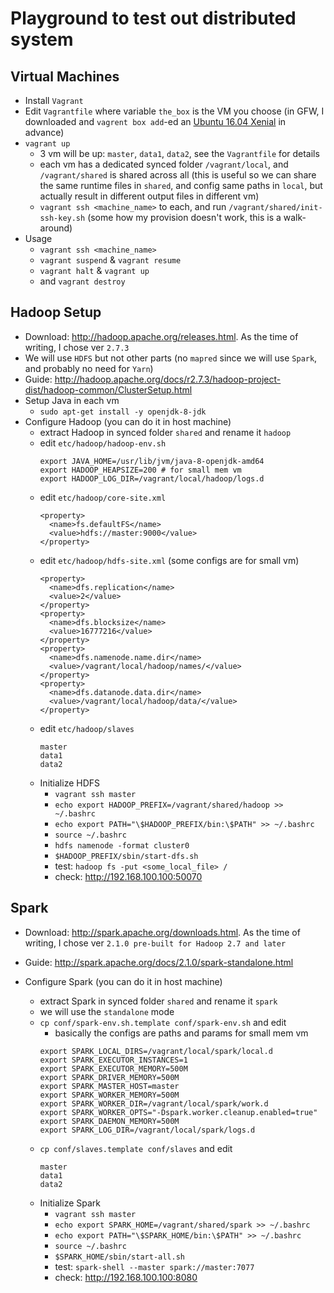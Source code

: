 # Playground to test out distributed system

## Virtual Machines
* Install `Vagrant`
* Edit `Vagrantfile` where variable `the_box` is the VM you choose (in GFW, I downloaded and `vagrent box add`-ed an [Ubuntu 16.04 Xenial](https://cloud-images.ubuntu.com/xenial/current/) in advance)
* `vagrant up`
  * 3 vm will be up: `master`, `data1`, `data2`, see the `Vagrantfile` for details
  * each vm has a dedicated synced folder `/vagrant/local`, and `/vagrant/shared` is shared across all (this is useful so we can share the same runtime files in `shared`, and config same paths in `local`, but actually result in different output files in different vm)
  * `vagrant ssh <machine_name>` to each, and run `/vagrant/shared/init-ssh-key.sh` (some how my provision doesn't work, this is a walk-around)
* Usage
  * `vagrant ssh <machine_name>`
  * `vagrant suspend` & `vagrant resume`
  * `vagrant halt` & `vagrant up`
  * and `vagrant destroy`

## Hadoop Setup
* Download: http://hadoop.apache.org/releases.html. As the time of writing, I chose ver `2.7.3`
* We will use `HDFS` but not other parts (no `mapred` since we will use `Spark`, and probably no need for `Yarn`)
* Guide: http://hadoop.apache.org/docs/r2.7.3/hadoop-project-dist/hadoop-common/ClusterSetup.html
* Setup Java in each vm
  * `sudo apt-get install -y openjdk-8-jdk`
* Configure Hadoop (you can do it in host machine)
  * extract Hadoop in synced folder `shared` and rename it `hadoop`
  * edit `etc/hadoop/hadoop-env.sh`
    ```
    export JAVA_HOME=/usr/lib/jvm/java-8-openjdk-amd64
    export HADOOP_HEAPSIZE=200 # for small mem vm
    export HADOOP_LOG_DIR=/vagrant/local/hadoop/logs.d
    ```
  * edit `etc/hadoop/core-site.xml`
    ```
    <property>
      <name>fs.defaultFS</name>
      <value>hdfs://master:9000</value>
    </property>
    ```
  * edit `etc/hadoop/hdfs-site.xml` (some configs are for small vm)
    ```
    <property>
      <name>dfs.replication</name>
      <value>2</value>
    </property>
    <property>
      <name>dfs.blocksize</name>
      <value>16777216</value>
    </property>
    <property>
      <name>dfs.namenode.name.dir</name>
      <value>/vagrant/local/hadoop/names/</value>
    </property>
    <property>
      <name>dfs.datanode.data.dir</name>
      <value>/vagrant/local/hadoop/data/</value>
    </property>
    ```
  * edit `etc/hadoop/slaves`
    ```
    master
    data1
    data2
    ```
  * Initialize HDFS
    * `vagrant ssh master`
    * `echo export HADOOP_PREFIX=/vagrant/shared/hadoop >> ~/.bashrc`
    * `echo export PATH="\$HADOOP_PREFIX/bin:\$PATH" >> ~/.bashrc`
    * `source ~/.bashrc`
    * `hdfs namenode -format cluster0`
    * `$HADOOP_PREFIX/sbin/start-dfs.sh`
    * test: `hadoop fs -put <some_local_file> /`
    * check: http://192.168.100.100:50070

## Spark
* Download: http://spark.apache.org/downloads.html. As the time of writing, I chose ver `2.1.0 pre-built for Hadoop 2.7 and later`
* Guide: http://spark.apache.org/docs/2.1.0/spark-standalone.html

* Configure Spark (you can do it in host machine)
  * extract Spark in synced folder `shared` and rename it `spark`
  * we will use the `standalone` mode
  * `cp conf/spark-env.sh.template conf/spark-env.sh` and edit
    * basically the configs are paths and params for small mem vm
    ```
    export SPARK_LOCAL_DIRS=/vagrant/local/spark/local.d
    export SPARK_EXECUTOR_INSTANCES=1
    export SPARK_EXECUTOR_MEMORY=500M
    export SPARK_DRIVER_MEMORY=500M
    export SPARK_MASTER_HOST=master
    export SPARK_WORKER_MEMORY=500M
    export SPARK_WORKER_DIR=/vagrant/local/spark/work.d
    export SPARK_WORKER_OPTS="-Dspark.worker.cleanup.enabled=true"
    export SPARK_DAEMON_MEMORY=500M
    export SPARK_LOG_DIR=/vagrant/local/spark/logs.d
    ```
  * `cp conf/slaves.template conf/slaves` and edit
    ```
    master
    data1
    data2
    ```
  * Initialize Spark
    * `vagrant ssh master`
    * `echo export SPARK_HOME=/vagrant/shared/spark >> ~/.bashrc`
    * `echo export PATH="\$SPARK_HOME/bin:\$PATH" >> ~/.bashrc`
    * `source ~/.bashrc`
    * `$SPARK_HOME/sbin/start-all.sh`
    * test: `spark-shell --master spark://master:7077`
    * check: http://192.168.100.100:8080
